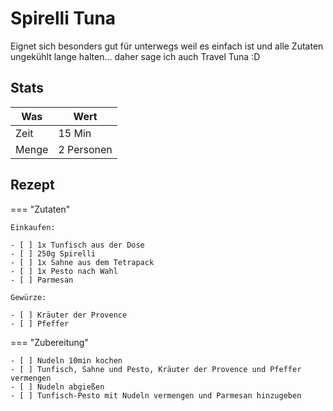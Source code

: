 # Spirelli Tuna

Eignet sich besonders gut für unterwegs weil es einfach ist und alle Zutaten ungekühlt lange halten... daher sage ich auch Travel Tuna :D

## Stats

| Was   | Wert        |
|-------|-------------|
| Zeit  | 15 Min      |
| Menge | 2 Personen |

## Rezept

=== "Zutaten"

    Einkaufen:

    - [ ] 1x Tunfisch aus der Dose
    - [ ] 250g Spirelli
    - [ ] 1x Sahne aus dem Tetrapack
    - [ ] 1x Pesto nach Wahl
    - [ ] Parmesan

    Gewürze:

    - [ ] Kräuter der Provence
    - [ ] Pfeffer

=== "Zubereitung"

    - [ ] Nudeln 10min kochen
    - [ ] Tunfisch, Sahne und Pesto, Kräuter der Provence und Pfeffer vermengen
    - [ ] Nudeln abgießen
    - [ ] Tunfisch-Pesto mit Nudeln vermengen und Parmesan hinzugeben

